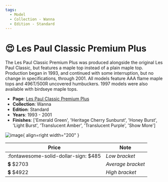 ```yaml
---
tags:
  - Model
  - Collection - Wanna
  - Edition - Standard
---
```


# :heart_eyes: Les Paul Classic Premium Plus

The Les Paul Classic Premium Plus was produced alongside the original Les Paul Classic, but features a maple top instead of a plain maple top. Production began in 1993, and continued with some interruption, but no change in specifications, through 2001. All models feature AAA flame maple tops and 496T/500R uncovered humbuckers. 1997 models were also available with birdseye maple tops.

* **Page**: [Les Paul Classic Premium Plus](https://reverb.com/ca/p/gibson-les-paul-classic-premium-plus-1993-2001)
* **Collection**: Wanna
* **Edition**: Standard
* **Years**: 1993 - 2001
* **Finishes**: ['Emerald Green', 'Heritage Cherry Sunburst', 'Honey Burst', 'Light Burst', 'Translucent Amber', 'Translucent Purple', 'Show More']

![image](https://rvb-img.reverb.com/image/upload/s--DACiQ9Sv--/t_card-square/v1569620166/gwdhj0is44y1yid5of1l.jpg){ align=right width="200" }

| Price | Note    |
|-------|---------|
| :fontawesome-solid-dollar-sign: $485 | _Low bracket_ |
| :heavy_dollar_sign: $2703 | _Average bracket_ |
| :heavy_dollar_sign: $4922 | _High bracket_ |
